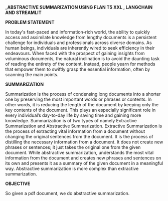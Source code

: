_**ABSTRACTIVE SUMMARIZATION USING FLAN T5 XXL , LANGCHAIN AND STREAMLIT**

**PROBLEM STATEMENT**

In today's fast-paced and information-rich world, the ability to quickly access and
assimilate knowledge from lengthy documents is a persistent challenge for individuals
and professionals across diverse domains. As human beings, individuals are inherently
wired to seek efficiency in their endeavours. When faced with the prospect of gaining
insights from voluminous documents, the natural inclination is to avoid the daunting task
of reading the entirety of the content. Instead, people yearn for methods that empower
them to swiftly grasp the essential information, often by scanning the main points. 


**SUMMARIZATION**

Summarization is the process of condensing long documents into a shorter one by
preserving the most important words or phrases or contents. In other words, it is reducing
the length of the document by keeping only the key contents of the document. This plays
an especially significant role in every individual’s day-to-day life by saving time and
gaining more knowledge. Summarization is of two types of namely Extractive
Summarization and Abstractive Summarization. Extractive Summarization is the process
of extracting vital information from a document without changing the original sentences
from the document. It is the process of distilling the necessary information from a
document. It does not create new phrases or sentences; it just takes the original one from
the given document. While abstractive summarization, understands the most vital
information from the document and creates new phrases and sentences on its own and
presents it as a summary of the given document in a meaningful way. Abstractive
summarization is more complex than extractive summarization.


**OBJECTIVE**

So given a pdf document, we do abstractive summarization. 
